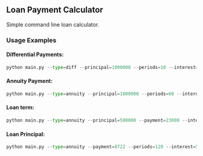 ## Loan Payment Calculator

Simple command line loan calculator. 

### Usage Examples
#### Differential Payments:
```python
python main.py --type=diff --principal=1000000 --periods=10 --interest=10
```

#### Annuity Payment:
```python
python main.py --type=annuity --principal=1000000 --periods=60 --interest=10
```

#### Loan term:
```python
python main.py --type=annuity --principal=500000 --payment=23000 --interest=7.8
```

#### Loan Principal:
```python
python main.py --type=annuity --payment=8722 --periods=120 --interest=5.6
```
